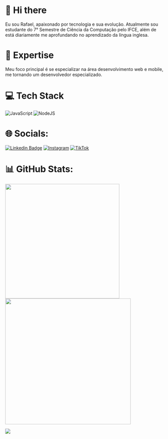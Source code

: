# 👋 Hi there

Eu sou Rafael, apaixonado por tecnologia e sua evolução.
Atualmente sou estudante do 7° Semestre de Ciência da Computação pelo IFCE, além de está diariamente me aprofundando no aprendizado da língua inglesa.


# 🚀 Expertise

Meu foco principal é se especializar na área desenvolvimento web e mobile, me tornando um desenvolvedor especializado.

# 💻 Tech Stack

![JavaScript](https://img.shields.io/badge/javascript-%23323330.svg?style=for-the-badge&logo=javascript&logoColor=%23F7DF1E) ![NodeJS](https://img.shields.io/badge/node.js-6DA55F?style=for-the-badge&logo=node.js&logoColor=white)

# 🌐 Socials:
[![Linkedin Badge](https://img.shields.io/badge/-LinkedIn-blue?style=flat-square&logo=Linkedin&logoColor=white&link=https://www.linkedin.com/in/rafael-mesquita-2821412a7)](https://www.linkedin.com/in/rafael-mesquita-2821412a7) [![Instagram](https://img.shields.io/badge/Instagram-%23E4405F.svg?logo=Instagram&logoColor=white)](https://instagram.com/rafaelmesquita700) [![TikTok](https://img.shields.io/badge/TikTok-%23000000.svg?logo=TikTok&logoColor=white)](https://tiktok.com/@rafaelmesquita700)

# 📊 GitHub Stats:
<img src="https://github-readme-stats-wheat-two-53.vercel.app/api?username=rafaelmesquita700&theme=neon&hide_border=false&include_all_commits=false&count_private=false"  width="364px" />                    <img src="https://github-readme-streak-stats.herokuapp.com/?user=rafaelmesquita700&theme=neon&hide_border=false"  width="400px" />



![](https://github-readme-stats-wheat-two-53.vercel.app/api/top-langs/?username=rafaelmesquita700&theme=neon&hide_border=false&include_all_commits=false&count_private=false&layout=compact)
